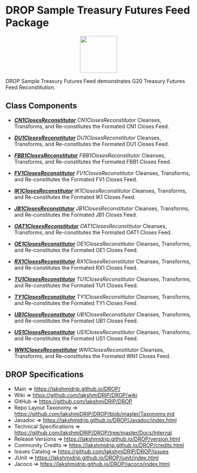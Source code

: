 # DROP Sample Treasury Futures Feed Package

<p align="center"><img src="https://github.com/lakshmiDRIP/DROP/blob/master/DRIP_Logo.gif?raw=true" width="100"></p>

DROP Sample Treasury Futures Feed demonstrates G20 Treasury Futures Feed Reconstitution.


## Class Components

 * [***CN1ClosesReconstitutor***](https://github.com/lakshmiDRIP/DROP/tree/master/src/main/java/org/drip/sample/treasuryfuturesfeed/CN1ClosesReconstitutor.java)
 <i>CN1ClosesReconstitutor</i> Cleanses, Transforms, and Re-constitutes the Formated CN1 Closes Feed.

 * [***DU1ClosesReconstitutor***](https://github.com/lakshmiDRIP/DROP/tree/master/src/main/java/org/drip/sample/treasuryfuturesfeed/DU1ClosesReconstitutor.java)
 <i>DU1ClosesReconstitutor</i> Cleanses, Transforms, and Re-constitutes the Formated DU1 Closes Feed.

 * [***FBB1ClosesReconstitutor***](https://github.com/lakshmiDRIP/DROP/tree/master/src/main/java/org/drip/sample/treasuryfuturesfeed/FBB1ClosesReconstitutor.java)
 <i>FBB1ClosesReconstitutor</i> Cleanses, Transforms, and Re-constitutes the Formated FBB1 Closes Feed.

 * [***FV1ClosesReconstitutor***](https://github.com/lakshmiDRIP/DROP/tree/master/src/main/java/org/drip/sample/treasuryfuturesfeed/FV1ClosesReconstitutor.java)
 <i>FV1ClosesReconstitutor</i> Cleanses, Transforms, and Re-constitutes the Formated FV1 Closes Feed.

 * [***IK1ClosesReconstitutor***](https://github.com/lakshmiDRIP/DROP/tree/master/src/main/java/org/drip/sample/treasuryfuturesfeed/IK1ClosesReconstitutor.java)
 <i>IK1ClosesReconstitutor</i> Cleanses, Transforms, and Re-constitutes the Formated IK1 Closes Feed.

 * [***JB1ClosesReconstitutor***](https://github.com/lakshmiDRIP/DROP/tree/master/src/main/java/org/drip/sample/treasuryfuturesfeed/JB1ClosesReconstitutor.java)
 <i>JB1ClosesReconstitutor</i> Cleanses, Transforms, and Re-constitutes the Formated JB1 Closes Feed.

 * [***OAT1ClosesReconstitutor***](https://github.com/lakshmiDRIP/DROP/tree/master/src/main/java/org/drip/sample/treasuryfuturesfeed/OAT1ClosesReconstitutor.java)
 <i>OAT1ClosesReconstitutor</i> Cleanses, Transforms, and Re-constitutes the Formated OAT1 Closes Feed.

 * [***OE1ClosesReconstitutor***](https://github.com/lakshmiDRIP/DROP/tree/master/src/main/java/org/drip/sample/treasuryfuturesfeed/OE1ClosesReconstitutor.java)
 <i>OE1ClosesReconstitutor</i> Cleanses, Transforms, and Re-constitutes the Formated OE1 Closes Feed.

 * [***RX1ClosesReconstitutor***](https://github.com/lakshmiDRIP/DROP/tree/master/src/main/java/org/drip/sample/treasuryfuturesfeed/RX1ClosesReconstitutor.java)
 <i>RX1ClosesReconstitutor</i> Cleanses, Transforms, and Re-constitutes the Formated RX1 Closes Feed.

 * [***TU1ClosesReconstitutor***](https://github.com/lakshmiDRIP/DROP/tree/master/src/main/java/org/drip/sample/treasuryfuturesfeed/TU1ClosesReconstitutor.java)
 <i>TU1ClosesReconstitutor</i> Cleanses, Transforms, and Re-constitutes the Formated TU1 Closes Feed.

 * [***TY1ClosesReconstitutor***](https://github.com/lakshmiDRIP/DROP/tree/master/src/main/java/org/drip/sample/treasuryfuturesfeed/TY1ClosesReconstitutor.java)
 <i>TY1ClosesReconstitutor</i> Cleanses, Transforms, and Re-constitutes the Formated TY1 Closes Feed.

 * [***UB1ClosesReconstitutor***](https://github.com/lakshmiDRIP/DROP/tree/master/src/main/java/org/drip/sample/treasuryfuturesfeed/UB1ClosesReconstitutor.java)
 <i>UB1ClosesReconstitutor</i> Cleanses, Transforms, and Re-constitutes the Formated UB1 Closes Feed.

 * [***US1ClosesReconstitutor***](https://github.com/lakshmiDRIP/DROP/tree/master/src/main/java/org/drip/sample/treasuryfuturesfeed/US1ClosesReconstitutor.java)
 <i>US1ClosesReconstitutor</i> Cleanses, Transforms, and Re-constitutes the Formated US1 Closes Feed.

 * [***WN1ClosesReconstitutor***](https://github.com/lakshmiDRIP/DROP/tree/master/src/main/java/org/drip/sample/treasuryfuturesfeed/WN1ClosesReconstitutor.java)
 <i>WN1ClosesReconstitutor</i> Cleanses, Transforms, and Re-constitutes the Formated WN1 Closes Feed.


## DROP Specifications

 * Main                     => https://lakshmidrip.github.io/DROP/
 * Wiki                     => https://github.com/lakshmiDRIP/DROP/wiki
 * GitHub                   => https://github.com/lakshmiDRIP/DROP
 * Repo Layout Taxonomy     => https://github.com/lakshmiDRIP/DROP/blob/master/Taxonomy.md
 * Javadoc                  => https://lakshmidrip.github.io/DROP/Javadoc/index.html
 * Technical Specifications => https://github.com/lakshmiDRIP/DROP/tree/master/Docs/Internal
 * Release Versions         => https://lakshmidrip.github.io/DROP/version.html
 * Community Credits        => https://lakshmidrip.github.io/DROP/credits.html
 * Issues Catalog           => https://github.com/lakshmiDRIP/DROP/issues
 * JUnit                    => https://lakshmidrip.github.io/DROP/junit/index.html
 * Jacoco                   => https://lakshmidrip.github.io/DROP/jacoco/index.html
